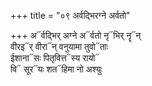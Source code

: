 +++
title = "०९ अर्वद्भिरग्ने अर्वतो"

+++
अ᳓र्वद्भिर् अग्ने अ᳓र्वतो नृ᳓भिर् नॄ᳓न्  
वीरइ᳓र् वीरा᳓न् वनुयामा तुवो᳓ताः  
ईशाना᳓सः पितृवित्त᳓स्य रायो᳓  
वि᳓ सूर᳓यः शत᳓हिमा नो अश्युः